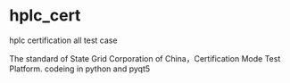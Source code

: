 # hplc_cert
hplc certification all test case

The standard of State Grid Corporation of China，Certification Mode Test Platform.
codeing in python and pyqt5
